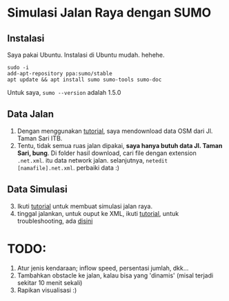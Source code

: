 # Simulasi Jalan Raya dengan SUMO

## Instalasi
Saya pakai Ubuntu. Instalasi di Ubuntu mudah. hehehe.
```
sudo -i
add-apt-repository ppa:sumo/stable
apt update && apt install sumo sumo-tools sumo-doc
```
Untuk saya, `sumo --version` adalah 1.5.0

## Data Jalan
1. Dengan menggunakan [tutorial](https://sumo.dlr.de/docs/Tutorials/OSMWebWizard.html), saya mendownload data OSM dari Jl. Taman Sari ITB. 
2. Tentu, tidak semua ruas jalan dipakai, **saya hanya butuh data Jl. Taman Sari, bung**. Di folder hasil download, cari file dengan extension `.net.xml`. itu data network jalan. selanjutnya, `netedit [namafile].net.xml`. perbaiki data :)

## Data Simulasi
3. Ikuti [tutorial](https://sumo.dlr.de/docs/Tutorials/Autobahn.html) untuk membuat simulasi jalan raya.
4. tinggal jalankan, untuk ouput ke XML, ikuti [tutorial](https://sumo.dlr.de/docs/Simulation/Output/RawDump.html), untuk troubleshooting, ada [disini](https://sourceforge.net/p/sumo/mailman/message/35758310/)


# TODO:
1. Atur jenis kendaraan; inflow speed, persentasi jumlah, dkk...
2. Tambahkan obstacle ke jalan, kalau bisa yang 'dinamis' (misal terjadi sekitar 10 menit sekali)
3. Rapikan visualisasi :)
